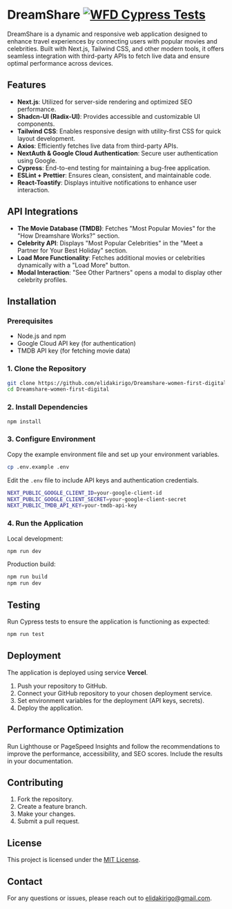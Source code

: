 # DreamShare [![WFD Cypress Tests](https://github.com/elidakirigo/Dreamshare-women-first-digital/actions/workflows/Cypress.yml/badge.svg?event=push)](https://github.com/elidakirigo/Dreamshare-women-first-digital/actions/workflows/Cypress.yml)

DreamShare is a dynamic and responsive web application designed to enhance travel experiences by connecting users with popular movies and celebrities. Built with Next.js, Tailwind CSS, and other modern tools, it offers seamless integration with third-party APIs to fetch live data and ensure optimal performance across devices.

## Features

- **Next.js**: Utilized for server-side rendering and optimized SEO performance.
- **Shadcn-UI (Radix-UI)**: Provides accessible and customizable UI components.
- **Tailwind CSS**: Enables responsive design with utility-first CSS for quick layout development.
- **Axios**: Efficiently fetches live data from third-party APIs.
- **NextAuth & Google Cloud Authentication**: Secure user authentication using Google.
- **Cypress**: End-to-end testing for maintaining a bug-free application.
- **ESLint + Prettier**: Ensures clean, consistent, and maintainable code.
- **React-Toastify**: Displays intuitive notifications to enhance user interaction.

## API Integrations

- **The Movie Database (TMDB)**: Fetches "Most Popular Movies" for the "How Dreamshare Works?" section.
- **Celebrity API**: Displays "Most Popular Celebrities" in the "Meet a Partner for Your Best Holiday" section.
- **Load More Functionality**: Fetches additional movies or celebrities dynamically with a "Load More" button.
- **Modal Interaction**: "See Other Partners" opens a modal to display other celebrity profiles.

## Installation

### Prerequisites

- Node.js and npm
- Google Cloud API key (for authentication)
- TMDB API key (for fetching movie data)

### 1. Clone the Repository

```bash
git clone https://github.com/elidakirigo/Dreamshare-women-first-digital.git
cd Dreamshare-women-first-digital
```

### 2. Install Dependencies

```bash
npm install
```

### 3. Configure Environment

Copy the example environment file and set up your environment variables.

```bash
cp .env.example .env
```

Edit the `.env` file to include API keys and authentication credentials.

```bash
NEXT_PUBLIC_GOOGLE_CLIENT_ID=your-google-client-id
NEXT_PUBLIC_GOOGLE_CLIENT_SECRET=your-google-client-secret
NEXT_PUBLIC_TMDB_API_KEY=your-tmdb-api-key
```

### 4. Run the Application

Local development:

```bash
npm run dev
```

Production build:

```bash
npm run build
npm run dev
```

## Testing

Run Cypress tests to ensure the application is functioning as expected:

```bash
npm run test
```

## Deployment

The application is deployed using service **Vercel**.

1. Push your repository to GitHub.
2. Connect your GitHub repository to your chosen deployment service.
3. Set environment variables for the deployment (API keys, secrets).
4. Deploy the application.

## Performance Optimization

Run Lighthouse or PageSpeed Insights and follow the recommendations to improve the performance, accessibility, and SEO scores. Include the results in your documentation.

## Contributing

1. Fork the repository.
2. Create a feature branch.
3. Make your changes.
4. Submit a pull request.

## License

This project is licensed under the [MIT License](LICENSE).

## Contact

For any questions or issues, please reach out to [elidakirigo@gmail.com](mailto:elidakirigo@gmail.com).
